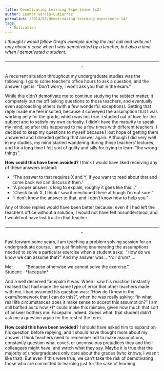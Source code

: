 ```yaml
---
title: Demotivating Learning Experience (x2)
author: Leonor Garcia-Gutierrez
permalink: /2014/07/demotivating-learning-experience-14/
tags:
  - Motivation
---
```

*I thought I would follow Greg&#8217;s example during the last call and write not only about a case when I was demotivated by a teacher, but also a time when I demotivated a student.*

<p style="text-align: center;">
  &#8212;&#8212;&#8212;&#8212;&#8212;&#8212;&#8212;&#8212;&#8212;&#8212;&#8212;&#8212;&#8212;&#8212;&#8212;&#8212;&#8212;&#8212;&#8212;&#8212;&#8212;&#8212;&#8212;&#8212;&#8212;&#8212;&#8212;&#8212;&#8212;&#8212;&#8212;&#8212;&#8212;&#8212;&#8212;&#8212;-
</p>

A recurrent situation throughout my undergraduate studies was the following: I go to some teacher&#8217;s office hours to ask a question, and the answer I get is: &#8220;Don&#8217;t worry, I won&#8217;t ask you that in the exam.&#8221;

While this didn&#8217;t demotivate me to continue studying the subject matter, it completely put me off asking questions to those teachers, and eventually even approaching others (with a few wonderful exceptions). Getting that reply made me feel insulted, because it conveyed the assumption that I was working only for the grade, which was not true. I studied out of love for the subject and to satisfy my own curiosity. I didn&#8217;t have the maturity to speak my mind, so after this happened to me a few times with different teachers, I decided to keep my questions to myself because I lost hope of getting them answered and I dreaded getting that answer again. Although I did very well in my studies, my mind started wandering during those teachers&#8217; lectures, and for a long time I felt sort of guilty and silly for trying to learn &#8220;the wrong things&#8221;.

**How could this have been avoided?** I think I would have liked receiving any of these answers instead:

*   &#8220;The answer to that requires X and Y, if you want to read about that and come back we can discuss it then.&#8221;
*   &#8220;A proper answer is long to explain, roughly it goes like this…&#8221;
*   &#8220;Check book X, I think I saw it mentioned there although I&#8217;m not sure.&#8221;
*   &#8220;I don&#8217;t know the answer to that, and I don&#8217;t know how to help you.&#8221;

Any of those replies would have been better because, even if I had left the teacher&#8217;s office without a solution, I would not have felt misunderstood, and I would not have lost trust in that teacher.

<p style="text-align: center;">
  &#8212;&#8212;&#8212;&#8212;&#8212;&#8212;&#8212;&#8212;&#8212;&#8212;&#8212;&#8212;&#8212;&#8212;&#8212;&#8212;&#8212;&#8212;&#8212;&#8212;&#8212;&#8212;&#8212;&#8212;&#8212;&#8212;&#8212;&#8212;&#8212;&#8212;&#8212;&#8212;&#8212;&#8212;&#8212;&#8212;-
</p>

Fast forward some years, I am teaching a problem solving session for an undergraduate course. I am just finishing enumerating the assumptions needed to solve a particular exercise when a student asks:  &#8220;How do we know we can assume that?&#8221; And my answer was&#8230; \*roll drum\* &#8230;

Me:           &#8220;Because otherwise we cannot solve the exercise.&#8221;  
Student:   \*facepalm\*

And a well deserved facepalm it was. When I saw his reaction I instantly realised that had made the same type of error that other teachers made with me. I had assumed his question was: &#8220;How do I know in the exam/homework that I can do this?&#8221;, when he was really asking: &#8220;In what real life circumstances does it make sense to accept this assumption?&#8221; I am still baffled as to how \*I\* could make this mistake, given how much that sort of answer bothers me. Facepalm indeed. Guess what: that student didn&#8217;t ask me a question again for the rest of the term.

**How could this have been avoided?** I should have asked him to expand on his question before replying, and I should have thought more about my answer. I think teachers need to remember not to make assumptions, constantly question what covert or unconscious prejudices they and their colleagues might have, and watch what they say. Maybe it is true that the majority of undergraduates only care about the grades (who knows, I wasn&#8217;t like that). But even if this were true, we can&#8217;t take the risk of demotivating those who are committed to learning just for the sake of learning.
